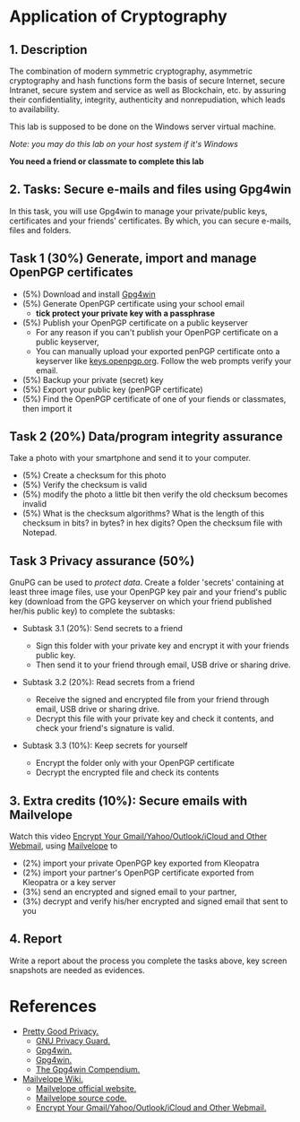 # Application of Cryptography

## 1. Description
The combination of modern symmetric cryptography, asymmetric cryptography and hash functions form the basis of secure Internet, secure Intranet, secure system and service as well as Blockchain, etc. by assuring their confidentiality, integrity, authenticity and nonrepudiation, which leads to availability.

This lab is supposed to be done on the Windows server virtual machine.

_Note: you may do this lab on your host system if it's Windows_

**You need a friend or classmate to complete this lab**

## 2. Tasks: Secure e-mails and files using Gpg4win
In this task, you will use Gpg4win to manage your private/public keys, certificates and your friends' certificates. By which, you can secure e-mails, files and folders.

## Task 1 (30%) Generate, import and manage OpenPGP certificates
- (5%) Download and install [Gpg4win](https://www.gpg4win.org/)
- (5%) Generate OpenPGP certificate using your school email
  - **tick protect your private key with a passphrase**
- (5%) Publish your OpenPGP certificate on a public keyserver
  - For any reason if you can't publish your OpenPGP certificate on a public keyserver,
  - You can manually upload your exported penPGP certificate onto a keyserver like [keys.openpgp.org](https://keys.openpgp.org/). Follow the web prompts verify your email.
- (5%) Backup your private (secret) key
- (5%) Export your public key (penPGP certificate)
- (5%) Find the OpenPGP certificate of one of your fiends or classmates, then import it

## Task 2 (20%) Data/program integrity assurance 
Take a photo with your smartphone and send it to your computer.
- (5%) Create a checksum for this photo
- (5%) Verify the checksum is valid
- (5%) modify the photo a little bit then verify the old checksum becomes invalid
- (5%) What is the checksum algorithms? What is the length of this checksum in bits? in bytes? in hex digits? Open the checksum file with Notepad.


## Task 3 Privacy assurance (50%)
GnuPG can be used to _protect data_. Create a folder 'secrets' containing at least three image files, use your OpenPGP key pair and your friend's public key (download from the GPG keyserver on which your friend published her/his public key) to complete the subtasks:
	
* Subtask 3.1 (20%): Send secrets to a friend
  * Sign this folder with your private key and encrypt it with your friends public key. 
  * Then send it to your friend through email, USB drive or sharing drive.
	
* Subtask 3.2 (20%): Read secrets from a friend
  * Receive the signed and encrypted file from your friend through email, USB drive or sharing drive. 
  * Decrypt this file with your private key and check it contents, and check your friend's signature is valid.

* Subtask 3.3 (10%): Keep secrets for yourself
  * Encrypt the folder only with your OpenPGP certificate
  * Decrypt the encrypted file and check its contents

## 3. Extra credits (10%): Secure emails with Mailvelope
Watch this video [Encrypt Your Gmail/Yahoo/Outlook/iCloud and Other Webmail](https://youtu.be/\-Hz40\_P6bVE), using [Mailvelope](https://www.mailvelope.com/) to 
* (2%) import your private OpenPGP key exported from Kleopatra
* (2%) import your partner's OpenPGP certificate exported from Kleopatra or a key server
* (3%) send an encrypted and signed email to your partner, 
* (3%) decrypt and verify his/her encrypted and signed email that sent to you 
 

## 4. Report
Write a report about the process you complete the tasks above, key screen snapshots are needed as evidences.

# References
* [Pretty Good Privacy.](https://en.wikipedia.org/wiki/Pretty\_Good\_Privacy)
  * [GNU Privacy Guard.](https://en.wikipedia.org/wiki/GNU\_Privacy\_Guard)
  * [Gpg4win.](https://en.wikipedia.org/wiki/Gpg4win)
  * [Gpg4win.](https://www.gpg4win.org)
  * [The Gpg4win Compendium.](https://files.gpg4win.org/doc/gpg4win-compendium-en.pdf)
* [Mailvelope Wiki.](https://en.wikipedia.org/wiki/Mailvelope)
  * [Mailvelope official website.](https://www.mailvelope.com)
  * [Mailvelope source code.](https://github.com/mailvelope/)
  * [Encrypt Your Gmail/Yahoo/Outlook/iCloud and Other Webmail.](https://www.youtube.com/watch?v=\-Hz40\_P6bVE)